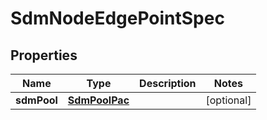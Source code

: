 
# SdmNodeEdgePointSpec

## Properties
Name | Type | Description | Notes
------------ | ------------- | ------------- | -------------
**sdmPool** | [**SdmPoolPac**](SdmPoolPac.md) |  |  [optional]



